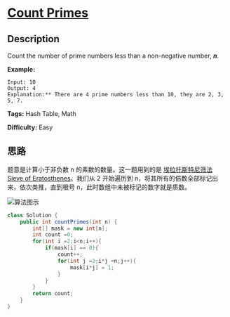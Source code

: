# [Count Primes][title]

## Description

Count the number of prime numbers less than a non-negative number, **_n_**.

**Example:**

```
Input: 10
Output: 4
Explanation:** There are 4 prime numbers less than 10, they are 2, 3, 5, 7.
```

**Tags:** Hash Table, Math

**Difficulty:** Easy

## 思路

题意是计算小于非负数 n 的素数的数量。这一题用到的是 [埃拉托斯特尼筛法Sieve of Eratosthenes][link]。我们从 2 开始遍历到 n，将其所有的倍数全部标记出来，依次类推，直到根号 n，此时数组中未被标记的数字就是质数。

![算法图示](http://upload.wikimedia.org/wikipedia/commons/b/b9/Sieve_of_Eratosthenes_animation.gif)

``` java
class Solution {
    public int countPrimes(int n) {
        int[] mask = new int[n];
        int count =0;
        for(int i =2;i<n;i++){
            if(mask[i] == 0){
                count++;
                for(int j =2;i*j <n;j++){
                    mask[i*j] = 1;
                }
            }
        }
        return count;
    }
}
```

[link]: http://zh.wikipedia.org/wiki/%E5%9F%83%E6%8B%89%E6%89%98%E6%96%AF%E7%89%B9%E5%B0%BC%E7%AD%9B%E6%B3%95
[title]: https://leetcode.com/problems/count-primes
